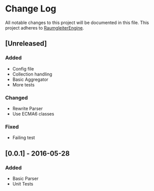 # Change Log
All notable changes to this project will be documented in this file.
This project adheres to [RaumgleiterEngine](https://github.com/RaumgleiterRSS/RaumgleiterEngine).

## [Unreleased]
### Added
- Config file
- Collection handling
- Basic Aggregator
- More tests

### Changed
- Rewrite Parser
- Use ECMA6 classes

### Fixed
- Failing test

## [0.0.1] - 2016-05-28
### Added
- Basic Parser
- Unit Tests
